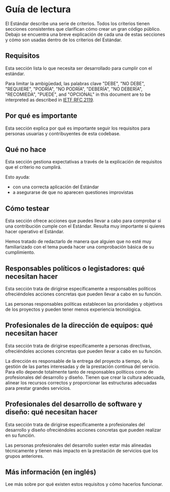 # Guía de lectura

El Estándar describe una serie de criterios.
Todos los criterios tienen secciones consistentes que clarifican cómo crear un gran código público.
Debajo se encuentra una breve explicación de cada una de estas secciones y cómo son usadas dentro de los criterios del Estándar.

## Requisitos

Esta sección lista lo que necesita ser desarrollado para cumplir con el estándar.

Para limitar la ambigüedad, las palabras clave "DEBE", "NO DEBE", "REQUIERE", "PODRÍA", "NO PODRÍA", "DEBERÍA", "NO DEBERÍA", "RECOMIEDA",  "PUEDE", and "OPCIONAL" in this document are to be interpreted as described in [IETF RFC 2119](https://tools.ietf.org/html/rfc2119).

## Por qué es importante

Esta sección explica por qué es importante seguir los requisitos para personas usuarias y contribuyentes de esta codebase.

## Qué no hace

Esta sección gestiona expectativas a través de la explicación de requisitos que el criterio no cumplirá.

Esto ayuda:

* con una correcta aplicación del Estándar
* a asegurarse de que no aparecen questiones improvistas

## Cómo testear

Esta sección ofrece acciones que puedes llevar a cabo para comprobar si una contribución cumple con el Estándar. Resulta muy importante si quieres hacer operativo el Estándar.

Hemos tratado de redactarlo de manera que alguien que no esté muy familiarizado con el tema pueda hacer una comprobación básica de su cumplimiento.

## Responsables políticos o legistadores: qué necesitan hacer

Esta sección trata de dirigirse específicamente a responsables políticos ofreciéndoles acciones concretas que pueden llevar a cabo en su función.

Las personas responsables políticas establecen las prioridades y objetivos de los proyectos y pueden tener menos experiencia tecnológica.

## Profesionales de la dirección de equipos: qué necesitan hacer

Esta sección trata de dirigirse específicamente a personas directivas, ofreciéndoles acciones concretas que pueden llevar a cabo en su función.

La dirección es responsable de la entrega del proyecto a tiempo, de la gestión de las partes interesadas y de la prestación continua del servicio. Para ello depende totalmente tanto de responsables políticos como de profesionales del desarrollo y diseño. Tienen que crear la cultura adecuada, alinear los recursos correctos y proporcionar las estructuras adecuadas para prestar grandes servicios.

## Profesionales del desarrollo de software y diseño: qué necesitan hacer

Esta sección trata de dirigirse específicamente a profesionales del desarrollo y diseño ofreciéndoles acciones concretas que pueden realizar en su función.

Las personas profesionales del desarrollo suelen estar más alineadas técnicamente y tienen más impacto en la prestación de servicios que los grupos anteriores.

## Más información (en inglés)

Lee más sobre por qué existen estos requisitos y cómo hacerlos funcionar.
